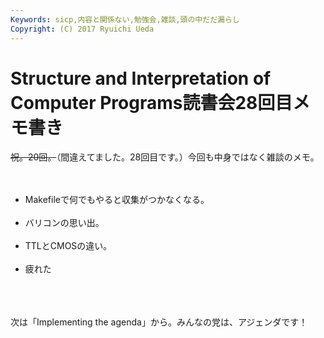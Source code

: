 ```yaml
---
Keywords: sicp,内容と関係ない,勉強会,雑談,頭の中だだ漏らし
Copyright: (C) 2017 Ryuichi Ueda
---
```


# Structure and Interpretation of Computer Programs読書会28回目メモ書き
<s>祝。20回。</s>（間違えてました。28回目です。）今回も中身ではなく雑談のメモ。<br />
<br />
<ul><br />
 <li>Makefileで何でもやると収集がつかなくなる。</li><br />
 <li>バリコンの思い出。</li><br />
 <li>TTLとCMOSの違い。</li><br />
 <li>疲れた</li><br />
</ul><br />
<br />
次は「Implementing the agenda」から。みんなの党は、アジェンダです！
